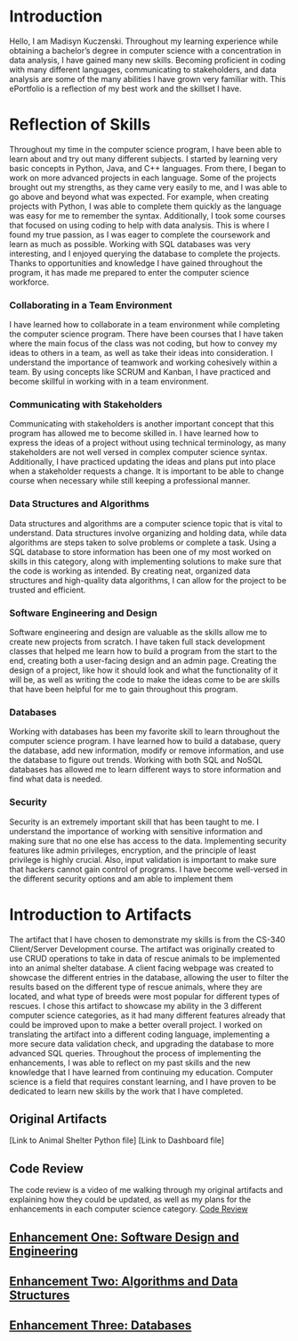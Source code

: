 # Introduction
Hello, I am Madisyn Kuczenski. Throughout my learning experience while obtaining a bachelor’s degree in computer science with a concentration in data analysis, I have gained many new skills. Becoming proficient in coding with many different languages, communicating to stakeholders, and data analysis are some of the many abilities I have grown very familiar with. This ePortfolio is a reflection of my best work and the skillset I have. 

# Reflection of Skills
Throughout my time in the computer science program, I have been able to learn about and try out many different subjects. I started by learning very basic concepts in Python, Java, and C++ languages. From there, I began to work on more advanced projects in each language. Some of the projects brought out my strengths, as they came very easily to me, and I was able to go above and beyond what was expected. For example, when creating projects with Python, I was able to complete them quickly as the language was easy for me to remember the syntax. Additionally, I took some courses that focused on using coding to help with data analysis. This is where I found my true passion, as I was eager to complete the coursework and learn as much as possible. Working with SQL databases was very interesting, and I enjoyed querying the database to complete the projects. Thanks to opportunities and knowledge I have gained throughout the program, it has made me prepared to enter the computer science workforce. 

### Collaborating in a Team Environment
I have learned how to collaborate in a team environment while completing the computer science program. There have been courses that I have taken where the main focus of the class was not coding, but how to convey my ideas to others in a team, as well as take their ideas into consideration. I understand the importance of teamwork and working cohesively within a team. By using concepts like SCRUM and Kanban, I have practiced and become skillful in working with in a team environment.

### Communicating with Stakeholders
Communicating with stakeholders is another important concept that this program has allowed me to become skilled in. I have learned how to express the ideas of a project without using technical terminology, as many stakeholders are not well versed in complex computer science syntax. Additionally, I have practiced updating the ideas and plans put into place when a stakeholder requests a change. It is important to be able to change course when necessary while still keeping a professional manner. 

### Data Structures and Algorithms
Data structures and algorithms are a computer science topic that is vital to understand. Data structures involve organizing and holding data, while data algorithms are steps taken to solve problems or complete a task. Using a SQL database to store information has been one of my most worked on skills in this category, along with implementing solutions to make sure that the code is working as intended. By creating neat, organized data structures and high-quality data algorithms, I can allow for the project to be trusted and efficient. 

### Software Engineering and Design
Software engineering and design are valuable as the skills allow me to create new projects from scratch. I have taken full stack development classes that helped me learn how to build a program from the start to the end, creating both a user-facing design and an admin page. Creating the design of a project, like how it should look and what the functionality of it will be, as well as writing the code to make the ideas come to be are skills that have been helpful for me to gain throughout this program. 

### Databases
Working with databases has been my favorite skill to learn throughout the computer science program. I have learned how to build a database, query the database, add new information, modify or remove information, and use the database to figure out trends. Working with both SQL and NoSQL databases has allowed me to learn different ways to store information and find what data is needed. 

### Security
Security is an extremely important skill that has been taught to me. I understand the importance of working with sensitive information and making sure that no one else has access to the data. Implementing security features like admin privileges, encryption, and the principle of least privilege is highly crucial. Also, input validation is important to make sure that hackers cannot gain control of programs. I have become well-versed in the different security options and am able to implement them

# Introduction to Artifacts 
The artifact that I have chosen to demonstrate my skills is from the CS-340 Client/Server Development course. The artifact was originally created to use CRUD operations to take in data of rescue animals to be implemented into an animal shelter database. A client facing webpage was created to showcase the different entries in the database, allowing the user to filter the results based on the different type of rescue animals, where they are located, and what type of breeds were most popular for different types of rescues. 
I chose this artifact to showcase my ability in the 3 different computer science categories, as it had many different features already that could be improved upon to make a better overall project. I worked on translating the artifact into a different coding language, implementing a more secure data validation check, and upgrading the database to more advanced SQL queries. Throughout the process of implementing the enhancements, I was able to reflect on my past skills and the new knowledge that I have learned from continuing my education. Computer science is a field that requires constant learning, and I have proven to be dedicated to learn new skills by the work that I have completed. 

## Original Artifacts
[Link to Animal Shelter Python file]
[Link to Dashboard file]

## Code Review
The code review is a video of me walking through my original artifacts and explaining how they could be updated, as well as my plans for the enhancements in each computer science category.
[Code Review](https://youtu.be/GlrgKV-fIdE)

## [Enhancement One: Software Design and Engineering](enhancement-one.md)

## [Enhancement Two: Algorithms and Data Structures](enhancement-two.md)

## [Enhancement Three: Databases](enhancement-three.md)

